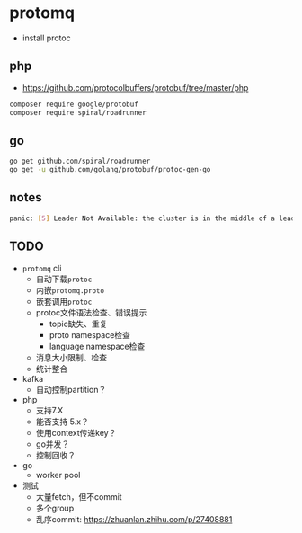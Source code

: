 # protomq

* install protoc
## php


* https://github.com/protocolbuffers/protobuf/tree/master/php

```bash
composer require google/protobuf
composer require spiral/roadrunner
```
## go

```bash
go get github.com/spiral/roadrunner
go get -u github.com/golang/protobuf/protoc-gen-go
```

## notes

```bash
panic: [5] Leader Not Available: the cluster is in the middle of a leadership election and there is currently no leader for this partition and hence it is unavailable for writes
```

## TODO

* `protomq` cli
  * 自动下载`protoc`
  * 内嵌`protomq.proto`
  * 嵌套调用`protoc`
  * protoc文件语法检查、错误提示
    * topic缺失、重复
    * proto namespace检查
    * language namespace检查
  * 消息大小限制、检查
  * 统计整合
* kafka
  * 自动控制partition？
* php
  * 支持7.X
  * 能否支持 5.x？
  * 使用context传递key？
  * go并发？
  * 控制回收？
* go
  * worker pool
* 测试
  * 大量fetch，但不commit
  * 多个group
  * 乱序commit: https://zhuanlan.zhihu.com/p/27408881
